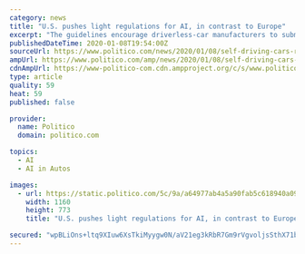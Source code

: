 ```yaml
---
category: news
title: "U.S. pushes light regulations for AI, in contrast to Europe"
excerpt: "The guidelines encourage driverless-car manufacturers to submit safety self-assessments ... But they do aim to deliver on von der Leyen’s promise to initiate legislation on artificial intelligence within her first 100 days in office, a pledge she made last summer shortly after she was nominated for her new post. The pledge came after von ..."
publishedDateTime: 2020-01-08T19:54:00Z
sourceUrl: https://www.politico.com/news/2020/01/08/self-driving-cars-regulation-096267
ampUrl: https://www.politico.com/amp/news/2020/01/08/self-driving-cars-regulation-096267
cdnAmpUrl: https://www-politico-com.cdn.ampproject.org/c/s/www.politico.com/amp/news/2020/01/08/self-driving-cars-regulation-096267
type: article
quality: 59
heat: 59
published: false

provider:
  name: Politico
  domain: politico.com

topics:
  - AI
  - AI in Autos

images:
  - url: https://static.politico.com/5c/9a/a64977ab4a5a90fab5c618940a09/webp.net-resizeimage%20(20).jpg
    width: 1160
    height: 773
    title: "U.S. pushes light regulations for AI, in contrast to Europe"

secured: "wpBLiOns+ltq9XIuw6XsTkiMyygw0N/aV21eg3kRbR7Gm9rVgvoljsSthX71bBe9e1HuGHZux8GICGJbHMyfYyw8UJkQtQmH45WBUv4nOAR5zWOZpRXQC5n+N4iFCiF7R/0rJeeh89xaOHyVTGcy3sxuhiB4NXY3iKoM3aq31nmsvXAEtI1mzB6RHJ0MD1RdDhNlGE9VJqy7uuSlmu8ObLxVHG4HTRh644JBzlJLVnXGERi0WqLq+d/C8rCku9S8QQ8LTRbHlNqRRmlefAde3pw2ychB0bEEmJjYfkDboLO6akbpXunw9zYBMwQ5muwcreDiDEwhPlZ4Xfh+eCxBkWK6NQPfg5ljHIehXCmQzwSBf8MTXeBSxl6EmVx5a4MiAVEcCCfv4CqoEbT6mvyyhX1wGbL+3AyTc5wEeYCnI3dhiVFzTltQu9M010YyXmH2wcJy7GNYsOLZm7hgc3vB9A==;yJfHPd1tlNQx1FYxiu/ZeA=="
---
```


